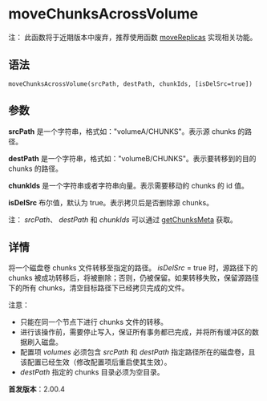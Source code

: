 # moveChunksAcrossVolume

注： 此函数将于近期版本中废弃，推荐使用函数 [moveReplicas](moveReplicas.html) 实现相关功能。

## 语法

`moveChunksAcrossVolume(srcPath, destPath, chunkIds,
[isDelSrc=true])`

## 参数

**srcPath**
是一个字符串，格式如："volumeA/CHUNKS"。表示源 chunks 的路径。

**destPath**
是一个字符串，格式如："volumeB/CHUNKS"。表示要转移到的目的 chunks 的路径。

**chunkIds** 是一个字符串或者字符串向量。表示需要移动的 chunks 的 id 值。

**isDelSrc** 布尔值，默认为 true。表示拷贝后是否删除源 chunks。

注： *srcPath*、 *destPath* 和 *chunkIds* 可以通过
[getChunksMeta](../g/getChunksMeta.html) 获取。

## 详情

将一个磁盘卷 chunks 文件转移至指定的路径。 *isDelSrc* = true 时，源路径下的 chunks
被成功转移后，将被删除；否则，仍被保留。如果转移失败，保留源路径下的所有 chunks，清空目标路径下已经拷贝完成的文件。

注意：

* 只能在同一个节点下进行 chunks 文件的转移。
* 进行该操作前，需要停止写入，保证所有事务都已完成，并将所有缓冲区的数据刷入磁盘。
* 配置项 *volumes* 必须包含 *srcPath* 和 *destPath*
  指定路径所在的磁盘卷，且该配置已经生效（修改配置项后重启使其生效）。
* *destPath* 指定的 chunks 目录必须为空目录。

**首发版本**：2.00.4

